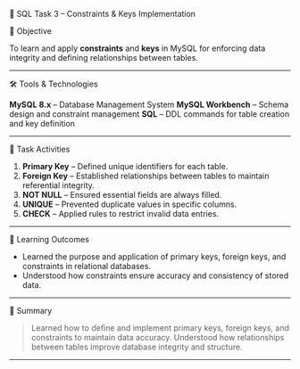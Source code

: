 📌 SQL Task 3 – Constraints & Keys Implementation

🎯 Objective

To learn and apply **constraints** and **keys** in MySQL for enforcing data integrity and defining relationships between tables.

---

 🛠️ Tools & Technologies

 **MySQL 8.x** – Database Management System
 **MySQL Workbench** – Schema design and constraint management
 **SQL** – DDL commands for table creation and key definition

---

📁 Task Activities

1. **Primary Key** – Defined unique identifiers for each table.
2. **Foreign Key** – Established relationships between tables to maintain referential integrity.
3. **NOT NULL** – Ensured essential fields are always filled.
4. **UNIQUE** – Prevented duplicate values in specific columns.
5. **CHECK** – Applied rules to restrict invalid data entries.

---

📌 Learning Outcomes

* Learned the purpose and application of primary keys, foreign keys, and constraints in relational databases.
* Understood how constraints ensure accuracy and consistency of stored data.

---

📌 Summary

> Learned how to define and implement primary keys, foreign keys, and constraints to maintain data accuracy.
> Understood how relationships between tables improve database integrity and structure.

---

